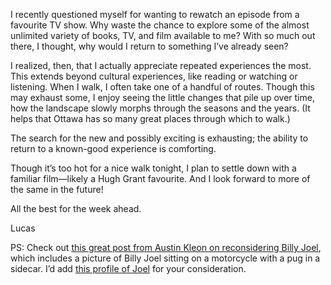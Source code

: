 I recently questioned myself for wanting to rewatch an episode from a favourite TV show. Why waste the chance to explore some of the almost unlimited variety of books, TV, and film available to me? With so much out there, I thought, why would I return to something I’ve already seen?

I realized, then, that I actually appreciate repeated experiences the most. This extends beyond cultural experiences, like reading or watching or listening. When I walk, I often take one of a handful of routes. Though this may exhaust some, I enjoy seeing the little changes that pile up over time, how the landscape slowly morphs through the seasons and the years. (It helps that Ottawa has so many great places through which to walk.)

The search for the new and possibly exciting is exhausting; the ability to return to a known-good experience is comforting.

Though it’s too hot for a nice walk tonight, I plan to settle down with a familiar film—likely a Hugh Grant favourite. And I look forward to more of the same in the future!

All the best for the week ahead.

Lucas

PS: Check out [this great post from Austin Kleon on reconsidering Billy Joel](http://tumblr.austinkleon.com/post/51404833720), which includes a picture of Billy Joel sitting on a motorcycle with a pug in a sidecar. I’d add [this profile of Joel](https://www.newyorker.com/magazine/2014/10/27/thirty-three-hit-wonder) for your consideration.